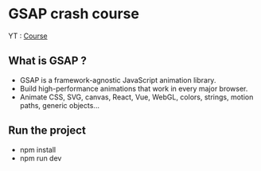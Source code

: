 # GSAP crash course

YT : [Course](https://youtu.be/kRQbRAJ4-Fs?si=x6w5D4wcBP9V9-Xi&t=684)

## What is GSAP ?

- GSAP is a framework-agnostic JavaScript animation library.
- Build high-performance animations that work in every major browser.
- Animate CSS, SVG, canvas, React, Vue, WebGL, colors, strings, motion paths, generic objects...

## Run the project

- npm install
- npm run dev
